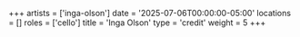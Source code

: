 +++
artists = ['inga-olson']
date = '2025-07-06T00:00:00-05:00'
locations = []
roles = ['cello']
title = 'Inga Olson'
type = 'credit'
weight = 5
+++
